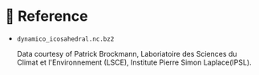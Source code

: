 # 📖 Reference

- `dynamico_icosahedral.nc.bz2`

   Data courtesy of Patrick Brockmann, Laboriatoire des Sciences du Climat et l'Environnement (LSCE), Institute Pierre Simon Laplace(IPSL).
